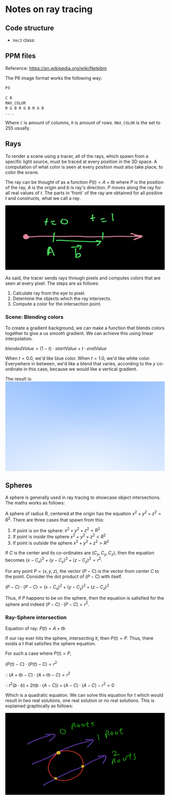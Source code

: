 # Notes on ray tracing

## Code structure
- `Vec3` class: 

## PPM files
Reference: https://en.wikipedia.org/wiki/Netpbm

The P6 image format works the following way:

```
P3 

C R
MAX_COLOR
R G B R G B R G B
....
```

Where `C` is amount of columns, `R` is amount of rows. `MAX_COLOR` is the set to 255 usually.

## Rays
To render a scene using a tracer, all of the rays, which spawn from a specific light source, must be traced at every position in the 3D space. A computation of what color is seen at every position must also take place, to color the scene.

The ray can be thought of as a function $P(t) = A + tb$ where $P$ is the position of the ray, $A$ is the origin and $b$ is ray's direction. $P$ moves along the ray for all real values of $t$. The parts in 'front' of the ray are obtained for all positive $t$ and constructs, what we call a _ray_.

![](./figures/lerp.png)

As said, the tracer sends rays through pixels and computes colors that are seen at every pixel. The steps are as follows:

1. Calculate ray from the eye to pixel.
2. Determine the objects which the ray intersects.
3. Compute a color for the intersection point.


### Scene: Blending colors 
To create a gradient background, we can make a function that blends colors together to give a us smooth gradient. We can achieve this using linear interpolation.

$blendedValue = (1 - t) \cdot startValue + t \cdot endValue$

When $t = 0.0$, we'd like blue color. When $t = 1.0$, we'd like white color. Everywhere in between, we'd like a blend that varies, according to the $y$ co-ordinate in this case, because we would like a vertical gradient.

The result is:
![](./figures/ray_gradient_lerp.png)

## Spheres
A sphere is generally used in ray tracing to showcase object intersections. The maths works as follows:

A sphere of radius R, centered at the origin has the equation 
$x^2 + y^2 + z^2 = R^2$. There are three cases that spawn from this:

1. If point is _on_ the sphere: $x^2 + y^2 + z^2 = R^2$
2. If point is _inside_ the sphere $x^2 + y^2 + z^2 < R^2$
3. If point is _outside_ the sphere $x^2 + y^2 + z^2 > R^2$

If $C$ is the center and its co-ordinates are $(C_x, C_y, C_z)$, then the equation becomes $(x-C_x)^2 + (y-C_y)^2 + (z-C_z)^2 = r^2$.

For any point $P = (x, y, z)$, the vector $(P-C)$ is the vector from center $C$ to the point. Consider the dot product of $(P-C)$ with itself.

$(P-C) \cdot (P-C) = (x - C_x)^2 + (y - C_y)^2 + (z - C_z)^2$

Thus, if $P$ happens to be on the sphere, then the equation is satisfied for the sphere and indeed $(P-C)\cdot(P-C) = r^2$.

### Ray-Sphere intersection
Equation of ray: $P(t) = A + tb$

If our ray ever hits the sphere, intersecting it, then $P(t) = P$. Thus, there exists a $t$ that satisfies the sphere equation.

For such a case where $P(t) = P$, 

$(P(t) - C) \cdot (P(t) - C) = r^2$

$\therefore (A + tb - C) \cdot (A + tb - C) = r^2$

$\therefore t^2 (b \cdot b) + 2t (b\cdot(A - C)) + (A - C) \cdot (A - C) - r^2 = 0$


Which is a quadratic equation. We can solve this equation for $t$ which would result in two real solutions, one real solution or no real solutions. This is explained graphically as follows:

![](./figures/ray_sphere_intersection.png)
